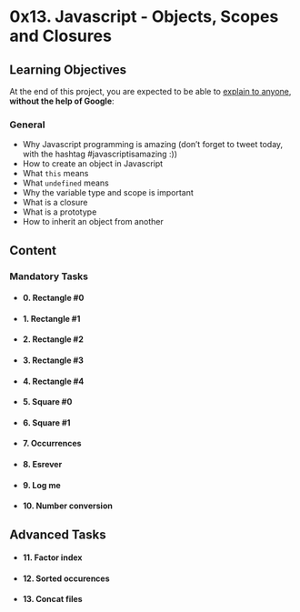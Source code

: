 # 0x13. Javascript - Objects, Scopes and Closures



## Learning Objectives

At the end of this project, you are expected to be able to  [explain to anyone](https://intranet.hbtn.io/rltoken/JeG-kC426HCi3zYomikQvw "explain to anyone"),  **without the help of Google**:

### General

-   Why Javascript programming is amazing (don’t forget to tweet today, with the hashtag #javascriptisamazing :))
-   How to create an object in Javascript
-   What  `this`  means
-   What  `undefined`  means
-   Why the variable type and scope is important
-   What is a closure
-   What is a prototype
-   How to inherit an object from another
## Content
### Mandatory Tasks
- #### 0. Rectangle #0
- #### 1. Rectangle #1
- #### 2. Rectangle #2
- #### 3. Rectangle #3
- #### 4. Rectangle #4
- #### 5. Square #0
- #### 6. Square #1
- #### 7. Occurrences
- #### 8. Esrever
- #### 9. Log me
- #### 10. Number conversion
## Advanced Tasks
- #### 11. Factor index
- #### 12. Sorted occurences
- #### 13. Concat files